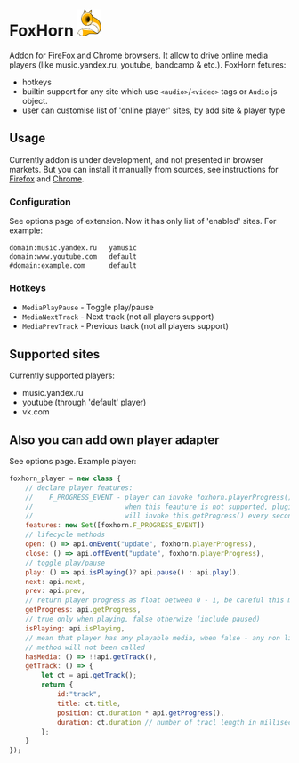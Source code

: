 # FoxHorn ![logo](https://raw.githubusercontent.com/wayerr/foxhorn/master/icons/logo-48.png)

Addon for FireFox and Chrome browsers. It allow to drive online media players (like music.yandex.ru, youtube, bandcamp & etc.).
FoxHorn fetures:

* hotkeys
* builtin support for any site which use `<audio>`/`<video>` tags or `Audio` js object. 
* user can customise list of 'online player' sites, by add site & player type

## Usage

Currently addon is under development, and not presented in browser markets. But you can install it manually from sources, see instructions for [Firefox](https://developer.mozilla.org/en-US/Add-ons/WebExtensions/Temporary_Installation_in_Firefox) and [Chrome](https://developer.chrome.com/extensions/getstarted#unpacked).

### Configuration

See options page of extension. Now it has  only list of 'enabled' sites. For example:
```
domain:music.yandex.ru   yamusic 
domain:www.youtube.com   default
#domain:example.com      default
```

### Hotkeys

 - `MediaPlayPause` - Toggle play/pause
 - `MediaNextTrack` - Next track (not all players support)
 - `MediaPrevTrack` - Previous track  (not all players support)

## Supported sites

Currently supported players:

* music.yandex.ru
* youtube (through 'default' player)
* vk.com

## Also you can add own player adapter 

See options page. Example player:

```js
foxhorn_player = new class {
    // declare player features:
    //    F_PROGRESS_EVENT - player can invoke foxhorn.playerProgress(),
    //                       when this feauture is not supported, plugin
    //                       will invoke this.getProgress() every second
    features: new Set([foxhorn.F_PROGRESS_EVENT])
    // lifecycle methods
    open: () => api.onEvent("update", foxhorn.playerProgress),
    close: () => api.offEvent("update", foxhorn.playerProgress),
    // toggle play/pause
    play: () => api.isPlaying()? api.pause() : api.play(),
    next: api.next,
    prev: api.prev,
    // return player progress as float between 0 - 1, be careful this may be called often
    getProgress: api.getProgress,
    // true only when playing, false otherwize (include paused)
    isPlaying: api.isPlaying,
    // mean that player has any playable media, when false - any non lifecycle
    // method will not been called
    hasMedia: () => !!api.getTrack(),
    getTrack: () => {
        let ct = api.getTrack();
        return {
            id:"track",
            title: ct.title,
            position: ct.duration * api.getProgress(),
            duration: ct.duration // number of tracl length in milliseconds
        };
    }
});
```
